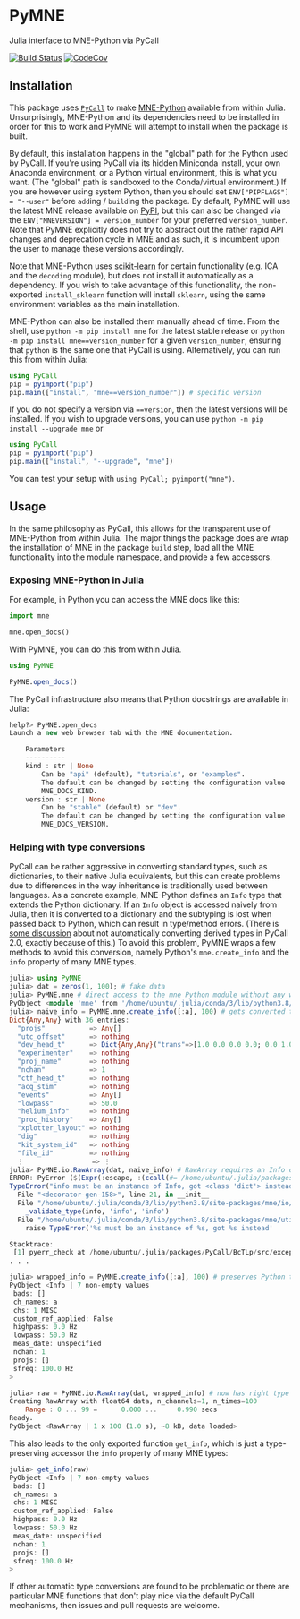# PyMNE
Julia interface to MNE-Python via PyCall

[![Build Status][build-img]][build-url] [![CodeCov][codecov-img]][codecov-url]

[build-img]: https://github.com/beacon-biosignals/PyMNE.jl/workflows/CI/badge.svg
[build-url]: https://github.com/beacon-biosignals/PyMNE.jl/actions
[codecov-img]: https://codecov.io/github/beacon-biosignals/PyMNE.jl/badge.svg?branch=main
[codecov-url]: https://codecov.io/github/beacon-biosignals/PyMNE.jl?branch=main


## Installation
This package uses [`PyCall`](https://github.com/JuliaPy/PyCall.jl/) to make
[MNE-Python](https://mne.tools) available from within Julia. Unsurprisingly,
MNE-Python and its dependencies need to be installed in order for this to work
and PyMNE will attempt to install when the package is built.

By default, this installation happens in the "global" path for the Python used
by PyCall. If you're using PyCall via its hidden Miniconda install, your own
Anaconda environment, or a Python virtual environment, this is what you want.
(The "global" path is sandboxed to the Conda/virtual environment.) If you are
however using system Python, then you should set `ENV["PIPFLAGS"] = "--user"`
before `add`ing / `build`ing the package. By default, PyMNE will use the latest
MNE release available on [PyPI](https://pypi.org/project/mne/), but this can also
be changed via the `ENV["MNEVERSION"] = version_number` for your preferred
`version_number`. Note that PyMNE explicitly does not try to abstract out
the rather rapid API changes and deprecation cycle in MNE and as such, it is
incumbent upon the user to manage these versions accordingly.

Note that MNE-Python uses [scikit-learn](https://scikit-learn.org/stable/) for certain functionality (e.g. ICA and the `decoding` module), but does not install it automatically as a dependency.
If you wish to take advantage of this functionality, the non-exported `install_sklearn` function will install `sklearn`, using the same environment variables as the main installation.

MNE-Python can also be installed them manually ahead of time.
From the shell, use `python -m pip install mne` for the latest stable release
or `python -m pip install mne==version_number` for a given `version_number`,
ensuring  that `python` is the same one that PyCall is using. Alternatively,
you can run this from within Julia:
```julia
using PyCall
pip = pyimport("pip")
pip.main(["install", "mne==version_number"]) # specific version
```

If you do not specify a version via `==version`, then the latest versions will be
installed. If you wish to upgrade versions, you can use
`python -m pip install --upgrade mne` or
```julia
using PyCall
pip = pyimport("pip")
pip.main(["install", "--upgrade", "mne"])
```

You can test your setup with `using PyCall; pyimport("mne")`.

## Usage

In the same philosophy as PyCall, this allows for the transparent use of
MNE-Python from within Julia.
The major things the package does are wrap the installation of MNE in the
package `build` step, load all the MNE functionality into the module namespace,
and provide a few accessors.


### Exposing MNE-Python in Julia

For example, in Python you can access the MNE docs like this:

```python
import mne

mne.open_docs()
```

With PyMNE, you can do this from within Julia.

```julia
using PyMNE

PyMNE.open_docs()
```

The PyCall infrastructure also means that Python docstrings are available
in Julia:

```julia
help?> PyMNE.open_docs
Launch a new web browser tab with the MNE documentation.

    Parameters
    ----------
    kind : str | None
        Can be "api" (default), "tutorials", or "examples".
        The default can be changed by setting the configuration value
        MNE_DOCS_KIND.
    version : str | None
        Can be "stable" (default) or "dev".
        The default can be changed by setting the configuration value
        MNE_DOCS_VERSION.
```

### Helping with type conversions

PyCall can be rather aggressive in converting standard types, such as
dictionaries, to their native Julia equivalents, but this can create problems
due to differences in the way inheritance is traditionally used between
languages.
As a concrete example, MNE-Python defines an `Info` type that extends the
Python dictionary.
If an `Info` object is accessed naively from Julia, then it is converted to a
dictionary and the subtyping is lost when passed back to Python, which can
result in type/method errors.
(There is [some discussion](https://github.com/JuliaPy/PyCall.jl/issues/629)
about not automatically converting derived types in PyCall 2.0, exactly
because of this.)
To avoid this problem, PyMNE wraps a few methods to avoid this conversion,
namely Python's `mne.create_info` and the `info` property of many MNE types.

```julia
julia> using PyMNE
julia> dat = zeros(1, 100); # fake data
julia> PyMNE.mne # direct access to the mne Python module without any wrapping
PyObject <module 'mne' from '/home/ubuntu/.julia/conda/3/lib/python3.8/site-packages/mne/__init__.py'>
julia> naive_info = PyMNE.mne.create_info([:a], 100) # gets converted to a Julia dictionary
Dict{Any,Any} with 36 entries:
  "projs"           => Any[]
  "utc_offset"      => nothing
  "dev_head_t"      => Dict{Any,Any}("trans"=>[1.0 0.0 0.0 0.0; 0.0 1.0 0.0 0.0; 0.0 0.0 1.0 0.0; 0.0 0.0 0.0 1.0],"to"=>4,"from"=>1)
  "experimenter"    => nothing
  "proj_name"       => nothing
  "nchan"           => 1
  "ctf_head_t"      => nothing
  "acq_stim"        => nothing
  "events"          => Any[]
  "lowpass"         => 50.0
  "helium_info"     => nothing
  "proc_history"    => Any[]
  "xplotter_layout" => nothing
  "dig"             => nothing
  "kit_system_id"   => nothing
  "file_id"         => nothing
  ⋮                 => ⋮
julia> PyMNE.io.RawArray(dat, naive_info) # RawArray requires an Info object and not a 'simple' dictionary
ERROR: PyError ($(Expr(:escape, :(ccall(#= /home/ubuntu/.julia/packages/PyCall/BcTLp/src/pyfncall.jl:43 =# @pysym(:PyObject_Call), PyPtr, (PyPtr, PyPtr, PyPtr), o, pyargsptr, kw))))) <class 'TypeError'>
TypeError("info must be an instance of Info, got <class 'dict'> instead")
  File "<decorator-gen-158>", line 21, in __init__
  File "/home/ubuntu/.julia/conda/3/lib/python3.8/site-packages/mne/io/array/array.py", line 56, in __init__
    _validate_type(info, 'info', 'info')
  File "/home/ubuntu/.julia/conda/3/lib/python3.8/site-packages/mne/utils/check.py", line 379, in _validate_type
    raise TypeError('%s must be an instance of %s, got %s instead'

Stacktrace:
 [1] pyerr_check at /home/ubuntu/.julia/packages/PyCall/BcTLp/src/exception.jl:62 [inlined]
. . .

julia> wrapped_info = PyMNE.create_info([:a], 100) # preserves Python type and show method
PyObject <Info | 7 non-empty values
 bads: []
 ch_names: a
 chs: 1 MISC
 custom_ref_applied: False
 highpass: 0.0 Hz
 lowpass: 50.0 Hz
 meas_date: unspecified
 nchan: 1
 projs: []
 sfreq: 100.0 Hz
>

julia> raw = PyMNE.io.RawArray(dat, wrapped_info) # now has right type
Creating RawArray with float64 data, n_channels=1, n_times=100
    Range : 0 ... 99 =      0.000 ...     0.990 secs
Ready.
PyObject <RawArray | 1 x 100 (1.0 s), ~8 kB, data loaded>
```

This also leads to the only exported function `get_info`, which is just a
type-preserving accessor the `info` property of many MNE types:
```julia
julia> get_info(raw)
PyObject <Info | 7 non-empty values
 bads: []
 ch_names: a
 chs: 1 MISC
 custom_ref_applied: False
 highpass: 0.0 Hz
 lowpass: 50.0 Hz
 meas_date: unspecified
 nchan: 1
 projs: []
 sfreq: 100.0 Hz
>
```

If other automatic type conversions are found to be problematic or there are
particular MNE functions that don't play nice via the default PyCall mechanisms,
then issues and pull requests are welcome.
